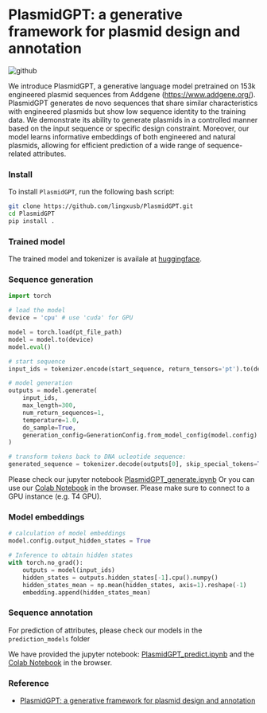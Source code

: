 # PlasmidGPT: a generative framework for plasmid design and annotation
![github](https://github.com/user-attachments/assets/fc75bf4f-972c-4e3e-913e-499f01ab41ba)

We introduce PlasmidGPT, a generative language model pretrained on 153k engineered plasmid sequences from Addgene (https://www.addgene.org/). PlasmidGPT generates de novo sequences that share similar characteristics with engineered plasmids but show low sequence identity to the training data. We demonstrate its ability to generate plasmids in a controlled manner based on the input sequence or specific design constraint. Moreover, our model learns informative embeddings of both engineered and natural plasmids, allowing for efficient prediction of a wide range of sequence-related attributes.

### Install
To install `PlasmidGPT`, run the following bash script:
 ```bash
 git clone https://github.com/lingxusb/PlasmidGPT.git
 cd PlasmidGPT
 pip install .
```

### Trained model
The trained model and tokenizer is availale at [huggingface](https://huggingface.co/lingxusb/PlasmidGPT/tree/main). 

### Sequence generation
```python
import torch

# load the model
device = 'cpu' # use 'cuda' for GPU

model = torch.load(pt_file_path)
model = model.to(device)
model.eval()

# start sequence
input_ids = tokenizer.encode(start_sequence, return_tensors='pt').to(device)

# model generation
outputs = model.generate(
    input_ids,
    max_length=300,
    num_return_sequences=1,
    temperature=1.0,
    do_sample=True,
    generation_config=GenerationConfig.from_model_config(model.config)
)

# transform tokens back to DNA ucleotide sequence:
generated_sequence = tokenizer.decode(outputs[0], skip_special_tokens=True).replace(" ", "")
```

Please check our jupyter notebook [PlasmidGPT_generate.ipynb](https://github.com/lingxusb/PlasmidGPT/blob/main/notebook/PlasmidGPT_generate.ipynb) Or you can use our [Colab Notebook](https://colab.research.google.com/drive/1xWbekcTpcGMSiQE6LkRnqSTjswDkKAoc?usp=sharing) in the browser. Please make sure to connect to a GPU instance (e.g. T4 GPU).

### Model embeddings
```python
# calculation of model embeddings
model.config.output_hidden_states = True

# Inference to obtain hidden states
with torch.no_grad():
    outputs = model(input_ids)
    hidden_states = outputs.hidden_states[-1].cpu().numpy()
    hidden_states_mean = np.mean(hidden_states, axis=1).reshape(-1)    
    embedding.append(hidden_states_mean)
```
### Sequence annotation
For prediction of attributes, please check our models in the ```prediction_models``` folder

We have provided the jupyter notebook: [PlasmidGPT_predict.ipynb](https://github.com/lingxusb/PlasmidGPT/blob/main/notebook/PlasmidGPT_predict.ipynb) and the
[Colab Notebook](https://colab.research.google.com/drive/1vo27RBnScf_cOISBdd13YN_hr5-ZVNHx?usp=sharing) in the browser.

### Reference
- [PlasmidGPT: a generative framework for plasmid design and annotation](https://www.biorxiv.org/content/10.1101/2024.09.30.615762v1)
